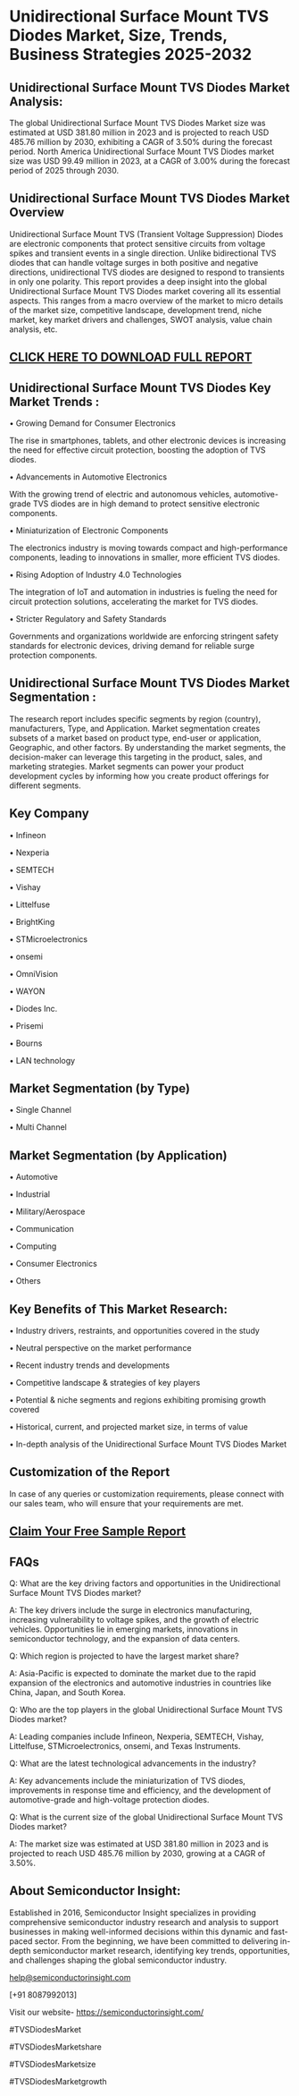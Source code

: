 Unidirectional Surface Mount TVS Diodes Market, Size, Trends, Business Strategies 2025-2032
=
Unidirectional Surface Mount TVS Diodes Market Analysis:
-
The global Unidirectional Surface Mount TVS Diodes Market size was estimated at USD 381.80 million in 2023 and is projected to reach USD 485.76 million by 2030, exhibiting a CAGR of 3.50% during the forecast period.
North America Unidirectional Surface Mount TVS Diodes market size was USD 99.49 million in 2023, at a CAGR of 3.00% during the forecast period of 2025 through 2030.

Unidirectional Surface Mount TVS Diodes Market Overview
-
Unidirectional Surface Mount TVS (Transient Voltage Suppression) Diodes are electronic components that protect sensitive circuits from voltage spikes and transient events in a single direction. Unlike bidirectional TVS diodes that can handle voltage surges in both positive and negative directions, unidirectional TVS diodes are designed to respond to transients in only one polarity.
This report provides a deep insight into the global Unidirectional Surface Mount TVS Diodes market covering all its essential aspects. This ranges from a macro overview of the market to micro details of the market size, competitive landscape, development trend, niche market, key market drivers and challenges, SWOT analysis, value chain analysis, etc.

[CLICK HERE TO DOWNLOAD FULL REPORT](https://semiconductorinsight.com/report/unidirectional-surface-mount-tvs-diodes-market/)
-
Unidirectional Surface Mount TVS Diodes Key Market Trends  :
-
•	Growing Demand for Consumer Electronics

The rise in smartphones, tablets, and other electronic devices is increasing the need for effective circuit protection, boosting the adoption of TVS diodes.

•	Advancements in Automotive Electronics

With the growing trend of electric and autonomous vehicles, automotive-grade TVS diodes are in high demand to protect sensitive electronic components.

•	Miniaturization of Electronic Components

The electronics industry is moving towards compact and high-performance components, leading to innovations in smaller, more efficient TVS diodes.

•	Rising Adoption of Industry 4.0 Technologies

The integration of IoT and automation in industries is fueling the need for circuit protection solutions, accelerating the market for TVS diodes.

•	Stricter Regulatory and Safety Standards

Governments and organizations worldwide are enforcing stringent safety standards for electronic devices, driving demand for reliable surge protection components.

Unidirectional Surface Mount TVS Diodes Market Segmentation :
-
The research report includes specific segments by region (country), manufacturers, Type, and Application. Market segmentation creates subsets of a market based on product type, end-user or application, Geographic, and other factors. By understanding the market segments, the decision-maker can leverage this targeting in the product, sales, and marketing strategies. Market segments can power your product development cycles by informing how you create product offerings for different segments.

Key Company
-
•	Infineon

•	Nexperia

•	SEMTECH

•	Vishay

•	Littelfuse

•	BrightKing

•	STMicroelectronics

•	onsemi

•	OmniVision

•	WAYON

•	Diodes Inc.

•	Prisemi

•	Bourns

•	LAN technology

Market Segmentation (by Type)
-
•	Single Channel

•	Multi Channel

Market Segmentation (by Application)
-
•	Automotive

•	Industrial

•	Military/Aerospace

•	Communication

•	Computing

•	Consumer Electronics

•	Others

Key Benefits of This Market Research:
-
•	Industry drivers, restraints, and opportunities covered in the study

•	Neutral perspective on the market performance

•	Recent industry trends and developments

•	Competitive landscape & strategies of key players

•	Potential & niche segments and regions exhibiting promising growth covered

•	Historical, current, and projected market size, in terms of value

•	In-depth analysis of the Unidirectional Surface Mount TVS Diodes Market

Customization of the Report
-
In case of any queries or customization requirements, please connect with our sales team, who will ensure that your requirements are met.

[Claim Your Free Sample Report](https://semiconductorinsight.com/report/unidirectional-surface-mount-tvs-diodes-market/)
-
FAQs
-
Q: What are the key driving factors and opportunities in the Unidirectional Surface Mount TVS Diodes market?

A: The key drivers include the surge in electronics manufacturing, increasing vulnerability to voltage spikes, and the growth of electric vehicles. Opportunities lie in emerging markets, innovations in semiconductor technology, and the expansion of data centers.

Q: Which region is projected to have the largest market share?

A: Asia-Pacific is expected to dominate the market due to the rapid expansion of the electronics and automotive industries in countries like China, Japan, and South Korea.

Q: Who are the top players in the global Unidirectional Surface Mount TVS Diodes market?

A: Leading companies include Infineon, Nexperia, SEMTECH, Vishay, Littelfuse, STMicroelectronics, onsemi, and Texas Instruments.

Q: What are the latest technological advancements in the industry?

A: Key advancements include the miniaturization of TVS diodes, improvements in response time and efficiency, and the development of automotive-grade and high-voltage protection diodes.

Q: What is the current size of the global Unidirectional Surface Mount TVS Diodes market?

A: The market size was estimated at USD 381.80 million in 2023 and is projected to reach USD 485.76 million by 2030, growing at a CAGR of 3.50%.

About Semiconductor Insight:
-
Established in 2016, Semiconductor Insight specializes in providing comprehensive semiconductor industry research and analysis to support businesses in making well-informed decisions within this dynamic and fast-paced sector. From the beginning, we have been committed to delivering in-depth semiconductor market research, identifying key trends, opportunities, and challenges shaping the global semiconductor industry.

help@semiconductorinsight.com 

[+91 8087992013]

Visit our website- https://semiconductorinsight.com/ 

#TVSDiodesMarket 

#TVSDiodesMarketshare

#TVSDiodesMarketsize

#TVSDiodesMarketgrowth 
 
 

